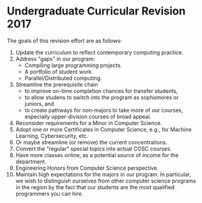 # Undergraduate Curricular Revision 2017

The goals of this revision effort are as follows:

1. Update the curriculum to reflect contemporary computing practice.
2. Address "gaps" in our program:
   * Compiling large programming projects.
   * A portfolio of student work.
   * Parallel/Distributed computing.
3. Streamline the prerequisite chain
   * to improve on-time completion chances for transfer students,
   * to allow studens to switch into the program as sophomores or juniors, and
   * to create pathways for non-majors to take more of our courses, especially upper-division courses of broad appeal.
4. Reconsider requirements for a Minor in Computer Science.
5. Adopt one or more Certificates in Computer Science, e.g., for Machine Learning, Cybersecurity, etc.
6. Or maybe streamline (or remove) the current concentrations.
7. Convert the "regular" special topics into actual COSC courses.
8. Have more classes online, as a potential source of income for the department.
9. Engineering Honors from Computer Science perspective.
10. Maintain high expectations for the majors in our program. In particular, we wish to distinguish ourselves from other computer science programs in the region by the fact that our students are the most qualified programmers you can hire.
